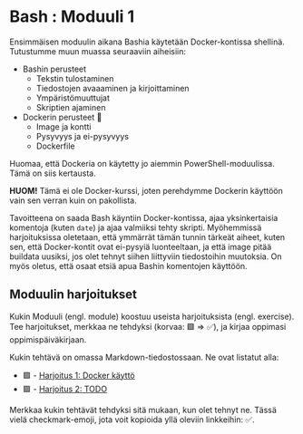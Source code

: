 # Bash : Moduuli 1

Ensimmäisen moduulin aikana Bashia käytetään Docker-kontissa shellinä. Tutustumme muun muassa seuraaviin aiheisiin:

* Bashin perusteet
    * Tekstin tulostaminen
    * Tiedostojen avaaaminen ja kirjoittaminen
    * Ympäristömuuttujat
    * Skriptien ajaminen
* Dockerin perusteet 🐳
    * Image ja kontti
    * Pysyvyys ja ei-pysyvyys
    * Dockerfile

Huomaa, että Dockeria on käytetty jo aiemmin PowerShell-moduulissa. Tämä on siis kertausta.

**HUOM!** Tämä ei ole Docker-kurssi, joten perehdymme Dockerin käyttöön vain sen verran kuin on pakollista.

Tavoitteena on saada Bash käyntiin Docker-kontissa, ajaa yksinkertaisia komentoja (kuten `date`) ja ajaa valmiiksi tehty skripti. Myöhemmissä harjoituksissa oletetaan, että ymmärrät tämän tunnin tärkeät aiheet, kuten sen, että Docker-kontit ovat ei-pysyiä luonteeltaan, ja että image pitää buildata uusiksi, jos olet tehnyt siihen liittyviin tiedostoihin muutoksia. On myös oletus, että osaat etsiä apua Bashin komentojen käyttöön.

## Moduulin harjoitukset

Kukin Moduuli (engl. module) koostuu useista harjoituksista (engl. exercise). Tee harjoitukset, merkkaa ne tehdyksi (korvaa: 🟪 => ✅), ja kirjaa oppimasi oppimispäiväkirjaan.

Kukin tehtävä on omassa Markdown-tiedostossaan. Ne ovat listatut alla:

* 🟪 - [Harjoitus 1: Docker käyttö](exercises/ex01.md) 
* 🟪 - [Harjoitus 2: TODO](exercises/ex02.md) 

Merkkaa kukin tehtävät tehdyksi sitä mukaan, kun olet tehnyt ne. Tässä vielä checkmark-emoji, jota voit kopioida yllä oleviin linkkeihin: ✅.